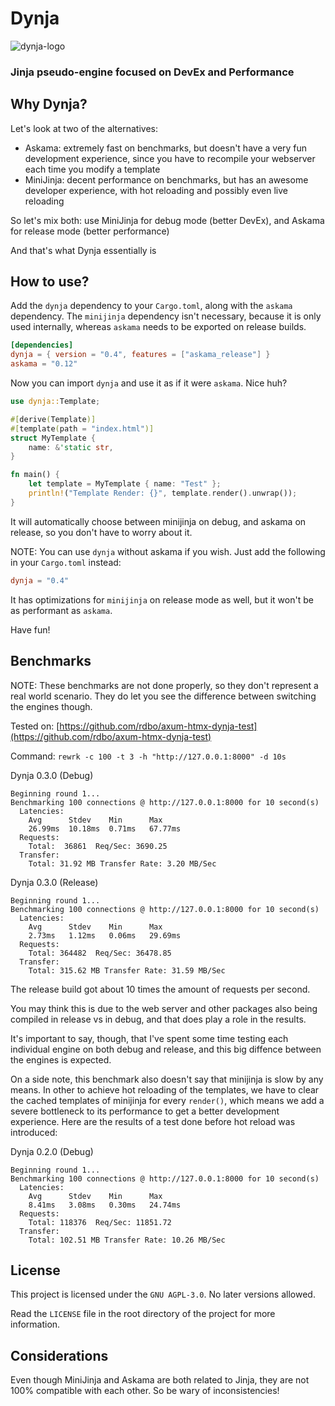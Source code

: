 # Dynja
![dynja-logo](https://raw.githubusercontent.com/rdbo/dynja/master/LOGO.png)
### Jinja pseudo-engine focused on DevEx and Performance

## Why Dynja?
Let's look at two of the alternatives:
- Askama: extremely fast on benchmarks, but doesn't have a very fun development experience, since you have to recompile your webserver each time you modify a template
- MiniJinja: decent performance on benchmarks, but has an awesome developer experience, with hot reloading and possibly even live reloading

So let's mix both: use MiniJinja for debug mode (better DevEx), and Askama for release mode (better performance)

And that's what Dynja essentially is

## How to use?
Add the `dynja` dependency to your `Cargo.toml`, along with the `askama` dependency. The `minijinja` dependency isn't necessary, because it is only used internally, whereas `askama` needs to be exported on release builds.
```toml
[dependencies]
dynja = { version = "0.4", features = ["askama_release"] }
askama = "0.12"
```

Now you can import `dynja` and use it as if it were `askama`. Nice huh?
```rust
use dynja::Template;

#[derive(Template)]
#[template(path = "index.html")]
struct MyTemplate {
    name: &'static str,
}

fn main() {
    let template = MyTemplate { name: "Test" };
    println!("Template Render: {}", template.render().unwrap());
}
```
It will automatically choose between minijinja on debug, and askama on release, so you don't have to worry about it.

NOTE: You can use `dynja` without askama if you wish. Just add the following in your `Cargo.toml` instead:
```toml
dynja = "0.4"
```
It has optimizations for `minijinja` on release mode as well, but it won't be as performant as `askama`.

Have fun!

## Benchmarks
NOTE: These benchmarks are not done properly, so they don't represent a real world scenario. They do let you see the difference between switching the engines though.

Tested on: [https://github.com/rdbo/axum-htmx-dynja-test](https://github.com/rdbo/axum-htmx-dynja-test)

Command: `rewrk -c 100 -t 3 -h "http://127.0.0.1:8000" -d 10s`

Dynja 0.3.0 (Debug)
```
Beginning round 1...
Benchmarking 100 connections @ http://127.0.0.1:8000 for 10 second(s)
  Latencies:
    Avg      Stdev    Min      Max      
    26.99ms  10.18ms  0.71ms   67.77ms  
  Requests:
    Total:  36861  Req/Sec: 3690.25
  Transfer:
    Total: 31.92 MB Transfer Rate: 3.20 MB/Sec  
```

Dynja 0.3.0 (Release)
```
Beginning round 1...
Benchmarking 100 connections @ http://127.0.0.1:8000 for 10 second(s)
  Latencies:
    Avg      Stdev    Min      Max      
    2.73ms   1.12ms   0.06ms   29.69ms  
  Requests:
    Total: 364482  Req/Sec: 36478.85
  Transfer:
    Total: 315.62 MB Transfer Rate: 31.59 MB/Sec
```

The release build got about 10 times the amount of requests per second.

You may think this is due to the web server and other packages also being compiled in release vs in debug, and that does play a role in the results.

It's important to say, though, that I've spent some time testing each individual engine on both debug and release, and this big diffence between the engines is expected.

On a side note, this benchmark also doesn't say that minijinja is slow by any means.
In other to achieve hot reloading of the templates, we have to clear the cached templates of minijinja for every `render()`, which means we add a severe
bottleneck to its performance to get a better development experience. Here are the results of a test done before hot reload was introduced:

Dynja 0.2.0 (Debug)
```
Beginning round 1...
Benchmarking 100 connections @ http://127.0.0.1:8000 for 10 second(s)
  Latencies:
    Avg      Stdev    Min      Max      
    8.41ms   3.08ms   0.30ms   24.74ms  
  Requests:
    Total: 118376  Req/Sec: 11851.72
  Transfer:
    Total: 102.51 MB Transfer Rate: 10.26 MB/Sec
```

## License
This project is licensed under the `GNU AGPL-3.0`. No later versions allowed.

Read the `LICENSE` file in the root directory of the project for more information.

## Considerations
Even though MiniJinja and Askama are both related to Jinja, they are not 100% compatible with each other. So be wary of inconsistencies!
